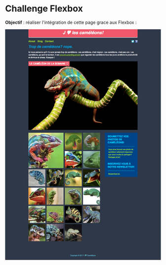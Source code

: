 # Challenge Flexbox

**Objectif** : réaliser l'intégration de cette page grace aux Flexbox :

![Aperçu du site](resultat.png)